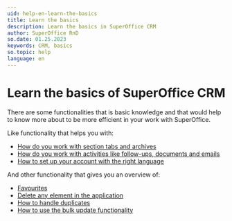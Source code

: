 ```yaml
---
uid: help-en-learn-the-basics
title: Learn the basics
description: Learn the basics in SuperOffice CRM
author: SuperOffice RnD
so.date: 01.25.2023
keywords: CRM, basics
so.topic: help
language: en
---
```


# Learn the basics of SuperOffice CRM

There are some functionalities that is basic knowledge and that would help to know more about to be more efficient in your work with SuperOffice.

Like functionality that helps you with:

* [How do you work with section tabs and archives][1]
* [How do you work with activities like follow-ups, documents and emails][2]
* [How to set up your account with the right language][3]

And other functionality that gives you an overview of:

* [Favourites][4]
* [Delete any element in the application][5]
* [How to handle duplicates][6]
* [How to use the bulk update functionality][7]

<!-- Referenced links -->
[1]: section-tabs.md
[2]: ../activity/index.md
[3]: ../../globalization-and-localization/learn/change-language.md
[4]: fav.md
[5]: deleting-elements.md
[6]: duplicates.md
[7]: bulk-update.md

<!-- Referenced images -->
